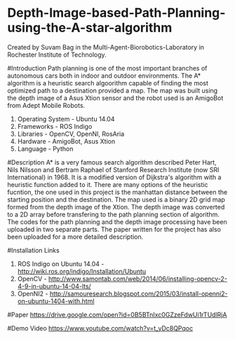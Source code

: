 # Depth-Image-based-Path-Planning-using-the-A-star-algorithm
Created by Suvam Bag in the Multi-Agent-Biorobotics-Laboratory in Rochester Institute of Technology.

#Introduction
Path planning is one of the most important branches of autonomous cars both in indoor and outdoor environments. The A* algorithm is a heuristic search algoorithm capable of finding the most optimized path to a destination provided a map. The map was built using the depth image of a Asus Xtion sensor and the robot used is an AmigoBot from Adept Mobile Robots. 

  1. Operating System - Ubuntu 14.04
  2. Frameworks - ROS Indigo
  3. Libraries - OpenCV, OpenNI, RosAria
  4. Hardware - AmigoBot, Asus Xtion
  5. Language - Python

#Description
A* is a very famous search algorithm described Peter Hart, Nils Nilsson and Bertram Raphael of Stanford Research Institute (now SRI International) in 1968. It is a modified version of Dijkstra's algorithm with a heuristic function added to it. There are many options of the heuristic fucntion, the one used in this project is the manhattan distance between the starting position and the destination. The map used is a binary 2D grid map formed from the depth image of the Xtion. The depth image was converted to a 2D array before transfering to the path planning section of algorithm. The codes for the path planning and the depth image processing have been uploaded in two separate parts. The paper written for the project has also been uploaded for a more detailed description. 

#Installation Links

  1. ROS Indigo on Ubuntu 14.04 - http://wiki.ros.org/indigo/Installation/Ubuntu
  2. OpenCV - http://www.samontab.com/web/2014/06/installing-opencv-2-4-9-in-ubuntu-14-04-lts/
  3. OpenNI2 - http://samouresearch.blogspot.com/2015/03/install-openni2-on-ubuntu-1404-with.html

#Paper
  https://drive.google.com/open?id=0B5BTnIxc0GZzeFdwUi1rTUdlRjA
  
#Demo Video
  https://www.youtube.com/watch?v=t_yDc8QPqoc
